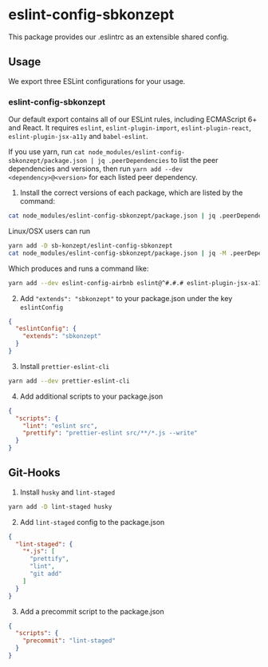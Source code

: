 # eslint-config-sbkonzept

This package provides our .eslintrc as an extensible shared config.

## Usage

We export three ESLint configurations for your usage.

### eslint-config-sbkonzept

Our default export contains all of our ESLint rules, including ECMAScript 6+ and React. It requires `eslint`, `eslint-plugin-import`, `eslint-plugin-react`, `eslint-plugin-jsx-a11y` and `babel-eslint`.

If you use yarn, run `cat node_modules/eslint-config-sbkonzept/package.json | jq .peerDependencies` to list the peer dependencies and versions, then run `yarn add --dev <dependency>@<version>` for each listed peer dependency.

1. Install the correct versions of each package, which are listed by the command:

  ```sh
  cat node_modules/eslint-config-sbkonzept/package.json | jq .peerDependencies
  ```

  Linux/OSX users can run

  ```sh
  yarn add -D sb-konzept/eslint-config-sbkonzept
  cat node_modules/eslint-config-sbkonzept/package.json | jq -M .peerDependencies | command sed 's/[\{\},]//g ; s/: /@/g' | xargs yarn add -D
  ```

  Which produces and runs a command like:

  ```sh
  yarn add --dev eslint-config-airbnb eslint@^#.#.# eslint-plugin-jsx-a11y@^#.#.# eslint-plugin-import@^#.#.# eslint-plugin-react@^#.#.# babel-eslint@^#.#.#
  ```

2. Add `"extends": "sbkonzept"` to your package.json under the key `eslintConfig`

  ```json
  {
    "eslintConfig": {
      "extends": "sbkonzept"
    }
  }
  ```

3. Install `prettier-eslint-cli`

  ```sh
  yarn add --dev prettier-eslint-cli
  ```

4. Add additional scripts to your package.json

  ```json
  {
    "scripts": {
      "lint": "eslint src",
      "prettify": "prettier-eslint src/**/*.js --write"
    }
  }
  ```

  ## Git-Hooks

  1. Install `husky` and `lint-staged`

  ```sh
  yarn add -D lint-staged husky
  ```

  2. Add `lint-staged` config to the package.json

  ```json
  {
    "lint-staged": {
      "*.js": [
        "prettify",
        "lint",
        "git add"
      ]
    }
  }
  ```
  3. Add a precommit script to the package.json

  ```json
  {
    "scripts": {
      "precommit": "lint-staged"
    }
  }
  ```
